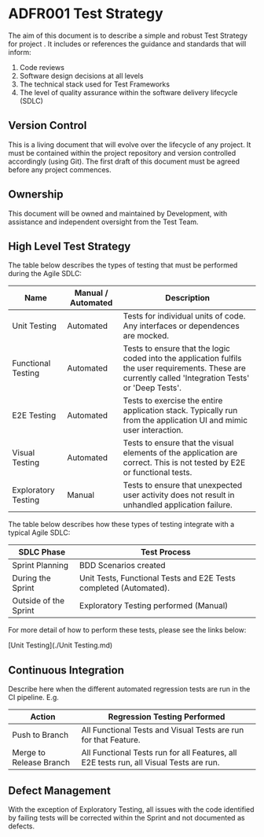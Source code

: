 # ADFR001 Test Strategy

The aim of this document is to describe a simple and robust Test Strategy for project *<Project Name>*. It includes or references the guidance and standards that will inform:

1. Code reviews 
2. Software design decisions at all levels
3. The technical stack used for Test Frameworks
4. The level of quality assurance within the software delivery lifecycle (SDLC)

## **Version Control**

This is a living document that will evolve over the lifecycle of any project. It must be contained within the project repository and version controlled accordingly (using Git). The first draft of this document must be agreed before any project commences. 

## **Ownership**

This document will be owned and maintained by Development, with assistance and independent oversight from the Test Team.

## **High Level Test Strategy**

The table below describes the types of testing that must be performed during the Agile SDLC:

| Name               | Manual / Automated | Description |
|--------------------|--------------------|-------------|
| Unit Testing | Automated | Tests for individual units of code. Any interfaces or dependences are mocked.|
| Functional Testing | Automated | Tests to ensure that the logic coded into the application fulfils the user requirements. These are currently called 'Integration Tests' or 'Deep Tests'.|
| E2E Testing | Automated | Tests to exercise the entire application stack. Typically run from the application UI and mimic user interaction. |
| Visual Testing | Automated | Tests to ensure that the visual elements of the application are correct. This is not tested by E2E or functional tests. |
| Exploratory Testing | Manual | Tests to ensure that unexpected user activity does not result in unhandled application failure. |

The table below describes how these types of testing integrate with a typical Agile SDLC:

| SDLC Phase            | Test Process                                                      |
|-----------------------|-------------------------------------------------------------------|
| Sprint Planning       | BDD Scenarios created                                             |
| During the Sprint     | Unit Tests, Functional Tests and E2E Tests completed (Automated). |
| Outside of the Sprint | Exploratory Testing performed (Manual)                            |

For more detail of how to perform these tests, please see the links below:

[Unit Testing](./Unit Testing.md)

## **Continuous Integration**

Describe here when the different automated regression tests are run in the CI pipeline. E.g.

| Action                  | Regression Testing Performed                                                            |
|-------------------------|-----------------------------------------------------------------------------------------|
| Push to Branch          | All Functional Tests and Visual Tests are run for that Feature.                         |
| Merge to Release Branch | All Functional Tests run for all Features, all E2E tests run, all Visual Tests are run. |

## **Defect Management**

With the exception of Exploratory Testing, all issues with the code identified by failing tests will be corrected within the Sprint and not documented as defects.
